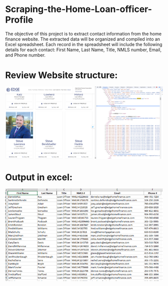 # Scraping-the-Home-Loan-officer-Profile
The objective of this project is to extract contact information from the home finance website. 
The extracted data will be organized and compiled into an Excel spreadsheet. Each record in the spreadsheet will include the following details for each contact: First Name, Last Name, Title, NMLS number, Email, and Phone number.

# Review Website structure:

<img src="./Images\Website_structure.png">

# Output in excel:

<img src="./Images\Output_demo.png">
